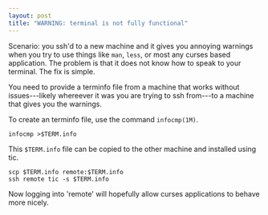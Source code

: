 ```yaml
---
layout: post
title: "WARNING: terminal is not fully functional"
---
```


Scenario: you ssh'd to a new machine and it gives you annoying
warnings when you try to use things like `man`, `less`, or most any
curses based application. The problem is that it does not know how to
speak to your terminal. The fix is simple.

You need to provide a terminfo file from a machine that works without
issues---likely whereever it was you are trying to ssh from---to a
machine that gives you the warnings.

To create an terminfo file, use the command `infocmp(1M)`.

    infocmp >$TERM.info

This `$TERM.info` file can be copied to the other machine and installed
using tic.

    scp $TERM.info remote:$TERM.info
    ssh remote tic -s $TERM.info

Now logging into 'remote' will hopefully allow curses applications to
behave more nicely.
